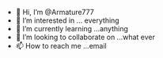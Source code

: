 - 👋 Hi, I’m @Armature777
- 👀 I’m interested in ... everything
- 🌱 I’m currently learning ...anything
- 💞️ I’m looking to collaborate on ...what ever
- 📫 How to reach me ...email

<!---
Armature777/Armature777 is a ✨ special ✨ repository because its `README.md` (this file) appears on your GitHub profile.
You can click the Preview link to take a look at your changes.
--->
